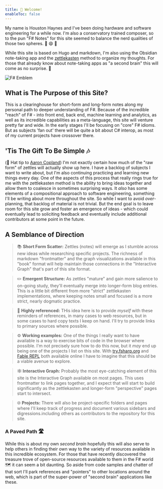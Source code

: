 ```yaml
---
title: 🎼 Welcome!
enableToc: false
---
```


My name is Houston Haynes and I've been doing hardware and software engineering for a while now. I'm also a conservatory trained composer, so to the pun "F# Notes" for this site seemed to balance the nerd qualities of those two spheres. 🎵 😄 📐

While this site is based on Hugo and markdown, I'm also using the Obsidian note-taking app and the [zettlekasten](https://zettelkasten.de/) method to organize my thoughts. For those that already know about note-taking apps as "a second brain" this will come as no surprise. 🧠

![F# Emblem](/img/svg/F_Sharp_logo.svg)

## What is The Purpose of this Site?

 This is a clearinghouse for short-form and long-form notes along my personal path to deeper understanding of F#. Because of the incredible "reach" of F# - into front end, back end, machine learning and analytics, as well as its incredible capabilities as a meta-language, this site will venture pretty far and wide. In the early stages I'll be focusing on "core" F# idioms. But as subjects 'fan out' there will be quite a bit about C# interop, as most of my current projects have crossover there.

## 'Tis The Gift To Be Simple 🎶

 (🎩 Hat tip to [Aaron Copland](https://www.youtube.com/watch?reload=9&v=JI6RYZygevA)) I'm not exactly certain how much of the "raw form" of zettles will actually show up here. I have a backlog of subjects I want to write about, but I'm also continuing practicing and learning new things every day. One of the aspects of this process that really rings true for me with the zettlekasten method is the ability to bring ideas together and allow them to coalesce in sometimes surprising ways. It *also* has some elements of a compositional approach to software engineering, something I'll be writing about more throughout the site. So while I want to avoid *over*-planning, that backlog of material is not trivial. But the end goal is to leave room for this site grow and foster an emergence of ideas - which could eventually lead to soliciting feedback and eventually include additional contributors at some point in the future.

## A Semblance of Direction

> 📚 __Short Form Scatter:__ Zettles (notes) will emerge as I stumble across new ideas while researching specific projects. The richness of markdown "frontmatter" and the graph visualizations available in this "book" format will help maintain those connections in the "Interactive Graph" that's part of this site format.

> ✏️ __Emergent Structure:__ As zettles "mature" and gain more salience to on-going study, they'll eventually merge into longer-form blog entries. This is a little bit different from more "strict" zettlekasten implementations, where keeping notes small and focused is a more strict, nearly dogmatic practice.

> 🔗 __Highly referenced:__ THis idea here is to provide *myself* with these reminders of references, in many cases to web resources, but in some cases to hard copy texts I keep on hand. I'll try to provide links to primary sources where possible. 

> ⚙️ __Working examples:__ One of the things I really want to have available is a way to exercise bits of code in the browser where possible. I'm not precisely sure how to do this now, but it *may* end up being one of the projects I list on this site. With [try.fsharp.org](try.fsharp.org) and [Fable REPL](https://fable.io/repl/) both available online I have to imagine that this should be a viable avenue to explore.


> 🕸️ __Interactive Graph:__ Probably the most eye-catching element of this site is the Interactive Graph available on most pages. This uses frontmatter to link pages together, and I expect that will start to build significantly as the zettlekasten and longer-form "perspective" pages start to intersect.

> 🌐 __Projects:__ There will also be project-specific folders and pages where I'll keep track of progress and document various sidebars and digressions.including others as contributors to the repository for this site.

### A Paved Path 🛣️

 While this is about my own *second brain* hopefully this will also serve to help others in finding their own way to the variety of resources available in this incredible ecosystem. For those that have recently discovered the treasure trove of open-source resources available to them in the F# world 🗺️ it can seem a bit daunting. So aside from code samples and chatter of that sort I'll park references and "pointers" to other locations around the web, which is part of the super-power of "second brain" applications like these. 

